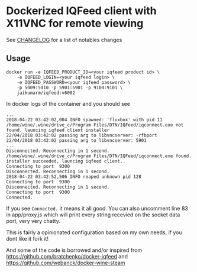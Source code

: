Dockerized IQFeed client with X11VNC for remote viewing
=======================

See [CHANGELOG](./CHANGELOG.md) for a list of notables changes

Usage
-----


```
docker run -e IQFEED_PRODUCT_ID=<your iqfeed product id> \
    -e IQFEED_LOGIN=<your iqfeed login> \
    -e IQFEED_PASSWORD=<your iqfeed password> \
    -p 5009:5010 -p 5901:5901 -p 9100:9101 \
    jaikumarm/iqfeed:v6002
```

In docker logs of the container and you should see
```
...
2018-04-22 03:42:02,004 INFO spawned: 'fluxbox' with pid 11
/home/wine/.wine/drive_c/Program Files/DTN/IQFeed/iqconnect.exe not found. launcing iqfeed client installer
22/04/2018 03:42:02 passing arg to libvncserver: -rfbport
22/04/2018 03:42:02 passing arg to libvncserver: 5901
...
Disconnected. Reconnecting in 1 second.
/home/wine/.wine/drive_c/Program Files/DTN/IQFeed/iqconnect.exe found. installer succeeded, launcing iqfeed client..
Connecting to port  9300
Disconnected. Reconnecting in 1 second.
2018-04-22 03:42:52,506 INFO reaped unknown pid 128
Connecting to port  9300
Disconnected. Reconnecting in 1 second.
Connecting to port  9300
Connected.
```

If you see `Connected.` it means it all good. You can also uncomment line 83 in app/proxy.js which will print every string recevied on the socket data port, very very chatty. 


This is fairly a opinionated configuration based on my own needs, if you dont like it fork it!

And some of the code is borrowed and/or inspired from
https://github.com/bratchenko/docker-iqfeed and https://github.com/webanck/docker-wine-steam

